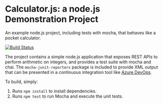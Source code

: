 Calculator.js: a node.js Demonstration Project
==============================================
An example node.js project, including tests with mocha, that behaves like
a pocket calculator.

[![Build Status](https://dev.azure.com/AZ400LearningOrganisation/Integrating%20External%20Source%20Control%20with%20Azure%20Pipelines/_apis/build/status/lemillos.calculator?branchName=master)](https://dev.azure.com/AZ400LearningOrganisation/Integrating%20External%20Source%20Control%20with%20Azure%20Pipelines/_build/latest?definitionId=7&branchName=master)

The project contains a simple node.js application that exposes REST APIs
to perform arithmetic on integers, and provides a test suite with mocha
and chai.  The `mocha-junit-reporters` package is included to provide XML
output that can be presented in a continuous integration tool like
[Azure DevOps](https://azure.com/devops).

To build, simply:

1. Runs `npm install` to install dependencies.
2. Runs `npm test` to run Mocha and execute the unit tests.

